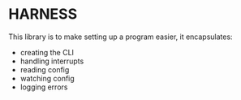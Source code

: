 # HARNESS

This library is to make setting up a program easier, it encapsulates:
- creating the CLI
- handling interrupts
- reading config
- watching config
- logging errors
